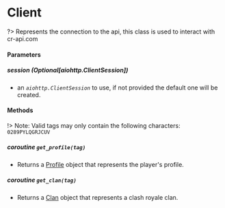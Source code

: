 # Client
?> Represents the connection to the api, this class is used to interact with cr-api.com
          
#### Parameters 

##### **session** (*Optional[aiohttp.ClientSession]*) 
  - an *`aiohttp.ClientSession`* to use, if not provided the default one will be created. 

#### Methods
!> Note: Valid tags may only contain the following characters: `0289PYLQGRJCUV`

##### *coroutine* **`get_profile(tag)`** 
- Returns a [Profile](profile.md) object that represents the player's profile. 

##### *coroutine* **`get_clan(tag)`** 
- Returns a [Clan](clan.md) object that represents a clash royale clan.




